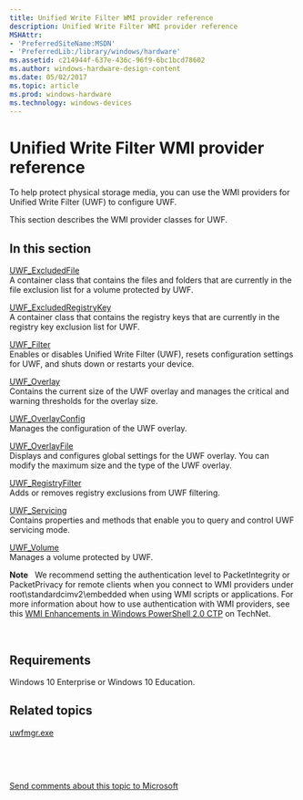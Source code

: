 ```yaml
---
title: Unified Write Filter WMI provider reference
description: Unified Write Filter WMI provider reference
MSHAttr:
- 'PreferredSiteName:MSDN'
- 'PreferredLib:/library/windows/hardware'
ms.assetid: c214944f-637e-436c-96f9-6bc1bcd78602
ms.author: windows-hardware-design-content
ms.date: 05/02/2017
ms.topic: article
ms.prod: windows-hardware
ms.technology: windows-devices
---
```


# Unified Write Filter WMI provider reference


To help protect physical storage media, you can use the WMI providers for Unified Write Filter (UWF) to configure UWF.

This section describes the WMI provider classes for UWF.

## In this section


<a href="" id="uwf-excludedfile"></a>[UWF\_ExcludedFile](uwf-excludedfile.md)  
A container class that contains the files and folders that are currently in the file exclusion list for a volume protected by UWF.

<a href="" id="uwf-excludedregistrykey"></a>[UWF\_ExcludedRegistryKey](uwf-excludedregistrykey.md)  
A container class that contains the registry keys that are currently in the registry key exclusion list for UWF.

<a href="" id="uwf-filter"></a>[UWF\_Filter](uwf-filter.md)  
Enables or disables Unified Write Filter (UWF), resets configuration settings for UWF, and shuts down or restarts your device.

<a href="" id="uwf-overlay"></a>[UWF\_Overlay](uwf-overlay.md)  
Contains the current size of the UWF overlay and manages the critical and warning thresholds for the overlay size.

<a href="" id="uwf-overlayconfig"></a>[UWF\_OverlayConfig](uwf-overlayconfig.md)  
Manages the configuration of the UWF overlay.

<a href="" id="uwf-overlayfile"></a>[UWF\_OverlayFile](uwf-overlayfile.md)  
Displays and configures global settings for the UWF overlay. You can modify the maximum size and the type of the UWF overlay.

<a href="" id="uwf-registryfilter"></a>[UWF\_RegistryFilter](uwf-registryfilter.md)  
Adds or removes registry exclusions from UWF filtering.

<a href="" id="uwf-servicing"></a>[UWF\_Servicing](uwf-servicing.md)  
Contains properties and methods that enable you to query and control UWF servicing mode.

<a href="" id="uwf-volume"></a>[UWF\_Volume](uwf-volume.md)  
Manages a volume protected by UWF.

**Note**  
We recommend setting the authentication level to PacketIntegrity or PacketPrivacy for remote clients when you connect to WMI providers under root\\standardcimv2\\embedded when using WMI scripts or applications. For more information about how to use authentication with WMI providers, see this [WMI Enhancements in Windows PowerShell 2.0 CTP](http://go.microsoft.com/fwlink/p/?LinkId=267505) on TechNet.

 

## Requirements


Windows 10 Enterprise or Windows 10 Education.

## Related topics


[uwfmgr.exe](uwfmgrexe.md)

 

 

[Send comments about this topic to Microsoft](mailto:wsddocfb@microsoft.com?subject=Documentation%20feedback%20%5Bp_enterprise_customizations\p_enterprise_customizations%5D:%20Unified%20Write%20Filter%20WMI%20provider%20reference%20%20RELEASE:%20%2810/17/2016%29&body=%0A%0APRIVACY%20STATEMENT%0A%0AWe%20use%20your%20feedback%20to%20improve%20the%20documentation.%20We%20don't%20use%20your%20email%20address%20for%20any%20other%20purpose,%20and%20we'll%20remove%20your%20email%20address%20from%20our%20system%20after%20the%20issue%20that%20you're%20reporting%20is%20fixed.%20While%20we're%20working%20to%20fix%20this%20issue,%20we%20might%20send%20you%20an%20email%20message%20to%20ask%20for%20more%20info.%20Later,%20we%20might%20also%20send%20you%20an%20email%20message%20to%20let%20you%20know%20that%20we've%20addressed%20your%20feedback.%0A%0AFor%20more%20info%20about%20Microsoft's%20privacy%20policy,%20see%20http://privacy.microsoft.com/en-us/default.aspx. "Send comments about this topic to Microsoft")





